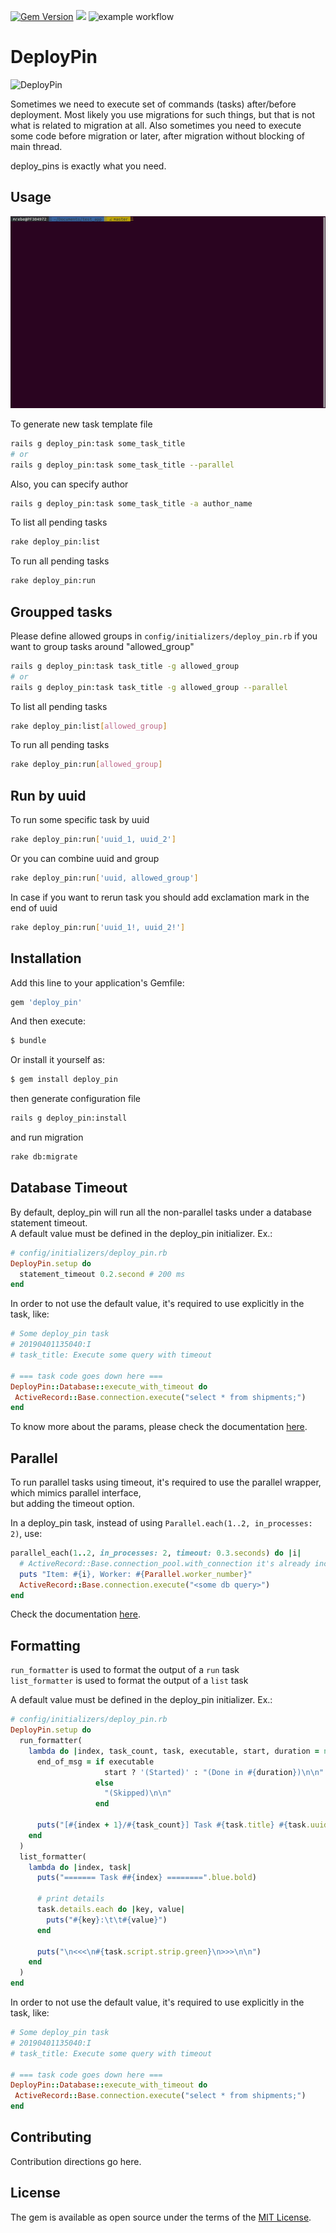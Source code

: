 [![Gem Version](https://badge.fury.io/rb/deploy_pin.svg)](https://badge.fury.io/rb/deploy_pin)
![](https://ruby-gem-downloads-badge.herokuapp.com/deploy_pin)
![example workflow](https://github.com/skcc321/deploy_pin/actions/workflows/verify.yml/badge.svg)

# DeployPin

![DeployPin](http://hereisfree.com/content1//pic/zip/2009109935062477801.jpg)

Sometimes we need to execute set of commands (tasks) after/before deployment.
Most likely you use migrations for such things, but that is not what is related to migration at all.
Also sometimes you need to execute some code before migration or later, after migration without blocking of main thread.

deploy_pins is exactly what you need.

## Usage


![DeployPin](deploy_pin.gif)

To generate new task template file
```bash
rails g deploy_pin:task some_task_title
# or
rails g deploy_pin:task some_task_title --parallel
```

Also, you can specify author
```bash
rails g deploy_pin:task some_task_title -a author_name
```

To list all pending tasks
```bash
rake deploy_pin:list
```

To run all pending tasks
```bash
rake deploy_pin:run
```

## Groupped tasks

Please define allowed groups in `config/initializers/deploy_pin.rb`
if you want to group tasks around "allowed_group"
```bash
rails g deploy_pin:task task_title -g allowed_group
# or
rails g deploy_pin:task task_title -g allowed_group --parallel
```

To list all pending tasks
```bash
rake deploy_pin:list[allowed_group]
```

To run all pending tasks
```bash
rake deploy_pin:run[allowed_group]
```

## Run by uuid

To run some specific task by uuid
```bash
rake deploy_pin:run['uuid_1, uuid_2']
```
Or you can combine uuid and group
```bash
rake deploy_pin:run['uuid, allowed_group']
```
In case if you want to rerun task you should add exclamation mark in the end of uuid
```bash
rake deploy_pin:run['uuid_1!, uuid_2!']
```

## Installation


Add this line to your application's Gemfile:

```ruby
gem 'deploy_pin'
```

And then execute:
```bash
$ bundle
```

Or install it yourself as:
```bash
$ gem install deploy_pin
```

then generate configuration file
```bash
rails g deploy_pin:install
```

and run migration
```bash
rake db:migrate
```

## Database Timeout
By default, deploy_pin will run all the non-parallel tasks under a database statement timeout.  
A default value must be defined in the deploy_pin initializer. Ex.:
```ruby
# config/initializers/deploy_pin.rb
DeployPin.setup do
  statement_timeout 0.2.second # 200 ms
end
```

In order to not use the default value, it's required to use explicitly in the task, like:
```ruby
# Some deploy_pin task 
# 20190401135040:I
# task_title: Execute some query with timeout

# === task code goes down here ===
DeployPin::Database::execute_with_timeout do
 ActiveRecord::Base.connection.execute("select * from shipments;")
end
```

To know more about the params, please check the documentation [here](lib/deploy_pin/database.rb).

## Parallel
To run parallel tasks using timeout, it's required to use the parallel wrapper, which mimics parallel interface,  
but adding the timeout option.

In a deploy_pin task, instead of using `Parallel.each(1..2, in_processes: 2)`, use:
```ruby
parallel_each(1..2, in_processes: 2, timeout: 0.3.seconds) do |i|
  # ActiveRecord::Base.connection_pool.with_connection it's already include in the parallel wrapper.
  puts "Item: #{i}, Worker: #{Parallel.worker_number}"
  ActiveRecord::Base.connection.execute("<some db query>")
end
```

Check the documentation [here](lib/deploy_pin/parallel_wrapper.rb).

## Formatting
`run_formatter` is used to format the output of a `run` task  
`list_formatter` is used to format the output of a `list` task

A default value must be defined in the deploy_pin initializer. Ex.:
```ruby
# config/initializers/deploy_pin.rb
DeployPin.setup do
  run_formatter(
    lambda do |index, task_count, task, executable, start, duration = nil|
      end_of_msg = if executable
                     start ? '(Started)' : "(Done in #{duration})\n\n"
                   else
                     "(Skipped)\n\n"
                   end

      puts("[#{index + 1}/#{task_count}] Task #{task.title} #{task.uuid}##{task.group} #{end_of_msg}".blue.bold)
    end
  )
  list_formatter(
    lambda do |index, task|
      puts("======= Task ##{index} ========".blue.bold)

      # print details
      task.details.each do |key, value|
        puts("#{key}:\t\t#{value}")
      end

      puts("\n<<<\n#{task.script.strip.green}\n>>>\n\n")
    end
  )
end
```

In order to not use the default value, it's required to use explicitly in the task, like:
```ruby
# Some deploy_pin task 
# 20190401135040:I
# task_title: Execute some query with timeout

# === task code goes down here ===
DeployPin::Database::execute_with_timeout do
 ActiveRecord::Base.connection.execute("select * from shipments;")
end
```

## Contributing
Contribution directions go here.

## License
The gem is available as open source under the terms of the [MIT License](https://opensource.org/licenses/MIT).
